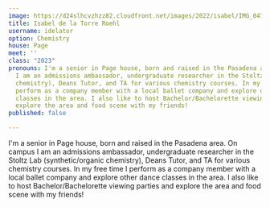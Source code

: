 ```yaml
---
image: https://d24slhcvzhzz82.cloudfront.net/images/2022/isabel/IMG_0476.jpg
title: Isabel de la Torre Roehl
username: idelator
option: Chemistry
house: Page
meet: ''
class: "2023"
pronouns: I'm a senior in Page house, born and raised in the Pasadena area. On campus
  I am an admissions ambassador, undergraduate researcher in the Stoltz Lab (synthetic/organic
  chemistry), Deans Tutor, and TA for various chemistry courses. In my free time I
  perform as a company member with a local ballet company and explore other dance
  classes in the area. I also like to host Bachelor/Bachelorette viewing parties and
  explore the area and food scene with my friends!
published: false

---
```

I'm a senior in Page house, born and raised in the Pasadena area. On campus I am an admissions ambassador, undergraduate researcher in the Stoltz Lab (synthetic/organic chemistry), Deans Tutor, and TA for various chemistry courses. In my free time I perform as a company member with a local ballet company and explore other dance classes in the area. I also like to host Bachelor/Bachelorette viewing parties and explore the area and food scene with my friends!